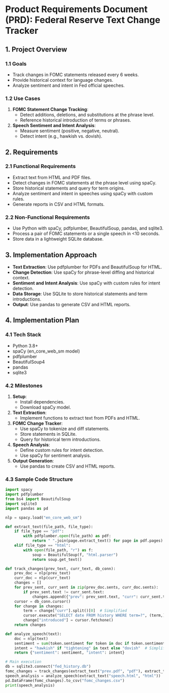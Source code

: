 # Product Requirements Document (PRD): Federal Reserve Text Change Tracker

## 1. Project Overview

### 1.1 Goals
- Track changes in FOMC statements released every 6 weeks.
- Provide historical context for language changes.
- Analyze sentiment and intent in Fed official speeches.

### 1.2 Use Cases
1. **FOMC Statement Change Tracking**:
   - Detect additions, deletions, and substitutions at the phrase level.
   - Reference historical introduction of terms or phrases.
2. **Speech Sentiment and Intent Analysis**:
   - Measure sentiment (positive, negative, neutral).
   - Detect intent (e.g., hawkish vs. dovish).

## 2. Requirements

### 2.1 Functional Requirements
- Extract text from HTML and PDF files.
- Detect changes in FOMC statements at the phrase level using spaCy.
- Store historical statements and query for term origins.
- Analyze sentiment and intent in speeches using spaCy with custom rules.
- Generate reports in CSV and HTML formats.

### 2.2 Non-Functional Requirements
- Use Python with spaCy, pdfplumber, BeautifulSoup, pandas, and sqlite3.
- Process a pair of FOMC statements or a single speech in <10 seconds.
- Store data in a lightweight SQLite database.

## 3. Implementation Approach
- **Text Extraction**: Use pdfplumber for PDFs and BeautifulSoup for HTML.
- **Change Detection**: Use spaCy for phrase-level diffing and historical context.
- **Sentiment and Intent Analysis**: Use spaCy with custom rules for intent detection.
- **Data Storage**: Use SQLite to store historical statements and term introductions.
- **Output**: Use pandas to generate CSV and HTML reports.

## 4. Implementation Plan

### 4.1 Tech Stack
- Python 3.8+
- spaCy (en_core_web_sm model)
- pdfplumber
- BeautifulSoup4
- pandas
- sqlite3

### 4.2 Milestones
1. **Setup**:
   - Install dependencies.
   - Download spaCy model.
2. **Text Extraction**:
   - Implement functions to extract text from PDFs and HTML.
3. **FOMC Change Tracker**:
   - Use spaCy to tokenize and diff statements.
   - Store statements in SQLite.
   - Query for historical term introductions.
4. **Speech Analysis**:
   - Define custom rules for intent detection.
   - Use spaCy for sentiment analysis.
5. **Output Generation**:
   - Use pandas to create CSV and HTML reports.

### 4.3 Sample Code Structure
```python
import spacy
import pdfplumber
from bs4 import BeautifulSoup
import sqlite3
import pandas as pd

nlp = spacy.load("en_core_web_sm")

def extract_text(file_path, file_type):
    if file_type == "pdf":
        with pdfplumber.open(file_path) as pdf:
            return " ".join(page.extract_text() for page in pdf.pages)
    elif file_type == "html":
        with open(file_path, "r") as f:
            soup = BeautifulSoup(f, "html.parser")
            return soup.get_text()

def track_changes(prev_text, curr_text, db_conn):
    prev_doc = nlp(prev_text)
    curr_doc = nlp(curr_text)
    changes = []
    for prev_sent, curr_sent in zip(prev_doc.sents, curr_doc.sents):
        if prev_sent.text != curr_sent.text:
            changes.append({"prev": prev_sent.text, "curr": curr_sent.text})
    cursor = db_conn.cursor()
    for change in changes:
        term = change["curr"].split()[0]  # Simplified
        cursor.execute("SELECT date FROM history WHERE term=?", (term,))
        change["introduced"] = cursor.fetchone()
    return changes

def analyze_speech(text):
    doc = nlp(text)
    sentiment = sum(token.sentiment for token in doc if token.sentiment) / len(doc)
    intent = "hawkish" if "tightening" in text else "dovish"  # Simplified
    return {"sentiment": sentiment, "intent": intent}

# Main execution
db = sqlite3.connect("fed_history.db")
fomc_changes = track_changes(extract_text("prev.pdf", "pdf"), extract_text("curr.pdf", "pdf"), db)
speech_analysis = analyze_speech(extract_text("speech.html", "html"))
pd.DataFrame(fomc_changes).to_csv("fomc_changes.csv")
print(speech_analysis)